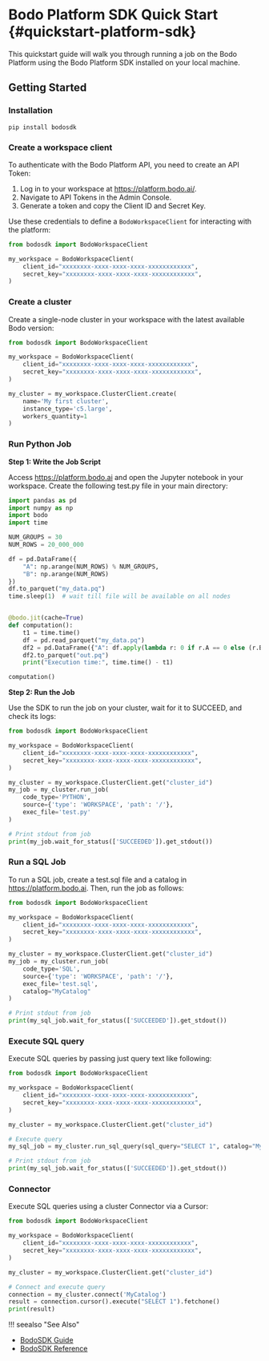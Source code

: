 # Bodo Platform SDK Quick Start {#quickstart-platform-sdk}

This quickstart guide will walk you through running a job on the Bodo Platform using the Bodo Platform SDK installed on your local machine.

## Getting Started

### Installation

```shell
pip install bodosdk
```

### Create a workspace client

To authenticate with the Bodo Platform API, you need to create an API Token:

1) Log in to your workspace at https://platform.bodo.ai/.
2) Navigate to API Tokens in the Admin Console.
3) Generate a token and copy the Client ID and Secret Key.

Use these credentials to define a `BodoWorkspaceClient` for interacting with the platform:

```python
from bodosdk import BodoWorkspaceClient

my_workspace = BodoWorkspaceClient(
    client_id="xxxxxxxx-xxxx-xxxx-xxxx-xxxxxxxxxxxx",
    secret_key="xxxxxxxx-xxxx-xxxx-xxxx-xxxxxxxxxxxx",
)
```

### Create a cluster
Create a single-node cluster in your workspace with the latest available Bodo version:

```python
from bodosdk import BodoWorkspaceClient

my_workspace = BodoWorkspaceClient(
    client_id="xxxxxxxx-xxxx-xxxx-xxxx-xxxxxxxxxxxx",
    secret_key="xxxxxxxx-xxxx-xxxx-xxxx-xxxxxxxxxxxx",
)

my_cluster = my_workspace.ClusterClient.create(
    name='My first cluster',
    instance_type='c5.large',
    workers_quantity=1
)
```

### Run Python Job

**Step 1: Write the Job Script**

Access https://platform.bodo.ai and open the Jupyter notebook in your workspace. Create the following test.py file in your main directory:

```python
import pandas as pd
import numpy as np
import bodo
import time

NUM_GROUPS = 30
NUM_ROWS = 20_000_000

df = pd.DataFrame({
    "A": np.arange(NUM_ROWS) % NUM_GROUPS,
    "B": np.arange(NUM_ROWS)
})
df.to_parquet("my_data.pq")
time.sleep(1)  # wait till file will be available on all nodes


@bodo.jit(cache=True)
def computation():
    t1 = time.time()
    df = pd.read_parquet("my_data.pq")
    df2 = pd.DataFrame({"A": df.apply(lambda r: 0 if r.A == 0 else (r.B // r.A), axis=1)})
    df2.to_parquet("out.pq")
    print("Execution time:", time.time() - t1)

computation()
```

**Step 2: Run the Job**

Use the SDK to run the job on your cluster, wait for it to SUCCEED, and check its logs:


```python
from bodosdk import BodoWorkspaceClient

my_workspace = BodoWorkspaceClient(
    client_id="xxxxxxxx-xxxx-xxxx-xxxx-xxxxxxxxxxxx",
    secret_key="xxxxxxxx-xxxx-xxxx-xxxx-xxxxxxxxxxxx",
)

my_cluster = my_workspace.ClusterClient.get("cluster_id")
my_job = my_cluster.run_job(
    code_type='PYTHON',
    source={'type': 'WORKSPACE', 'path': '/'},
    exec_file='test.py'
)

# Print stdout from job
print(my_job.wait_for_status(['SUCCEEDED']).get_stdout())
```


### Run a SQL Job
To run a SQL job, create a test.sql file and a catalog in https://platform.bodo.ai. Then, run the job as follows:
```python
from bodosdk import BodoWorkspaceClient

my_workspace = BodoWorkspaceClient(
    client_id="xxxxxxxx-xxxx-xxxx-xxxx-xxxxxxxxxxxx",
    secret_key="xxxxxxxx-xxxx-xxxx-xxxx-xxxxxxxxxxxx",
)

my_cluster = my_workspace.ClusterClient.get("cluster_id")
my_job = my_cluster.run_job(
    code_type='SQL',
    source={'type': 'WORKSPACE', 'path': '/'},
    exec_file='test.sql',
    catalog="MyCatalog"
)

# Print stdout from job
print(my_sql_job.wait_for_status(['SUCCEEDED']).get_stdout())
```

### Execute SQL query
Execute SQL queries by passing just query text like following:

```python
from bodosdk import BodoWorkspaceClient

my_workspace = BodoWorkspaceClient(
    client_id="xxxxxxxx-xxxx-xxxx-xxxx-xxxxxxxxxxxx",
    secret_key="xxxxxxxx-xxxx-xxxx-xxxx-xxxxxxxxxxxx",
)

my_cluster = my_workspace.ClusterClient.get("cluster_id")

# Execute query
my_sql_job = my_cluster.run_sql_query(sql_query="SELECT 1", catalog="MyCatalog")

# Print stdout from job
print(my_sql_job.wait_for_status(['SUCCEEDED']).get_stdout())
```

### Connector
Execute SQL queries using a cluster Connector via a Cursor:

```python
from bodosdk import BodoWorkspaceClient

my_workspace = BodoWorkspaceClient(
    client_id="xxxxxxxx-xxxx-xxxx-xxxx-xxxxxxxxxxxx",
    secret_key="xxxxxxxx-xxxx-xxxx-xxxx-xxxxxxxxxxxx",
)

my_cluster = my_workspace.ClusterClient.get("cluster_id")

# Connect and execute query
connection = my_cluster.connect('MyCatalog')
result = connection.cursor().execute("SELECT 1").fetchone()
print(result)
```


!!! seealso "See Also"
 * [BodoSDK Guide](../../guides/bodo_platform_sdk_guide.md)
 * [BodoSDK Reference](../../api_docs/platform_sdk.md)
